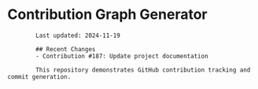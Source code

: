 # Contribution Graph Generator
            
            Last updated: 2024-11-19
            
            ## Recent Changes
            - Contribution #187: Update project documentation
            
            This repository demonstrates GitHub contribution tracking and commit generation.
        